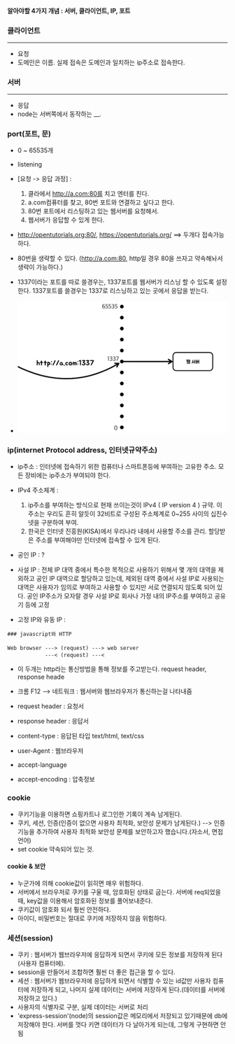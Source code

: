 #### 알아야할 4가지 개념 : 서버, 클라이언트, IP, 포트 

### 클라이언트
---
- 요청
- 도메인은 이름. 실제 접속은 도메인과 일치하는 ip주소로 접속한다.

### 서버
---

- 응답
- node는 서버쪽에서 동작하는 __.


### port(포트, 문)
- 0 ~ 65535개
- listening
- [요청 -> 응답 과정] : 
  1. 클라에서 http://a.com:80를 치고 엔터를 친다.
  2. a.com컴퓨터를 찾고, 80번 포트와 연결하고 싶다고 한다.
  3. 80번 포트에서 리스팅하고 있는 웹서버를 요청해서.
  4. 웹서버가 응답할 수 있게 한다. 


- http://opentutorials.org:80/, https://opentutorials.org/ ==> 두개다 접속가능하다. 
- 80번을 생략할 수 있다. (http://a.com:80,  http일 경우 80을 쓰자고 약속해놔서 생략이 가능하다.)
- 1337이라는 포트를 따로 쓸경우는, 1337포트를 웹서버가 리스닝 할 수 있도록 설정한다. 
  1337포트를 쓸경우는 1337로 리스닝하고 있는 곳에서 응답을 받는다.
- ![port설명](../image/test_port.jpg)

### ip(internet Protocol address, 인터넷규약주소)
- ip주소 : 인터넷에 접속하기 위한 컴퓨터나 스마트폰등에 부여하는 고유한 주소. 모든 장비에는 ip주소가 부여되야 한다.
- IPv4 주소체계 :	
   1. ip주소를 부여하는 방식으로 현재 쓰이는것이 IPv4 ( IP version 4 ) 규약. 이 주소는 우리도 흔히 알듯이 32비트로 구성된 주소체계로 0~255 사이의 십진수 넷을 구분하여 부여.
   2. 한국은 인터넷 진흥원(KISA)에서 우리나라 내에서 사용할 주소를 관리. 할당받은 주소를 부여해야만 인터넷에 접속할 수 있게 된다.

- 공인 IP :  ?
- 사설 IP : 전체 IP 대역 중에서 특수한 목적으로 사용하기 위해서 몇 개의 대역을 제외하고 공인 IP 대역으로 할당하고 있는데, 제외된 대역 중에서 사설 IP로 사용되는 대역은 사용자가 임의로 부여하고 사용할 수 있지만 서로 연결되지 않도록 되어 있다. 공인 IP주소가 모자랄 경우 사설 IP로 회사나 가정 내의 IP주소를 부여하고 공유기 등에 고정 
- 고정 IP와 유동 IP :


```
### javascript와 HTTP

Web browser ---> (request) ---> web server
            ---< (request) ---<
```

- 이 두개는 http라는 통신방법을 통해 정보를 주고받는다.
request header, response heade 
            
- 크롬 F12 --> 네트워크 : 웹서버와 웹브라우저가 통신하는걸 나타내줌    
- request header : 요청서 
- response header : 응답서 
- content-type : 응답된 타입 text/html, text/css
- user-Agent : 웹브라우저 
- accept-language
- accept-encoding : 압축정보

### cookie
- 쿠키기능을 이용하면 쇼핑카트나 로그인한 기록이 계속 남게된다.
- 쿠키, 세션, 인증(인증이 없으면 사용자 최적화, 보안성 문제가 남게된다.) --> 인증기능을 추가하여 사용자 최적화 보안성 문제를 보안하고자 했습니다.(자소서, 면접 언어)
- set cookie 약속되어 있는 것.

#### cookie & 보안
- 누군가에 의해 cookie값이 읽히면 매우 위험하다.
- 서버에서 브라우저로 쿠키를 구울 때, 암호화된 상태로 굽는다.
서버에 req되었을때, key값을 이용해서 암호화된 정보를 풀어보내준다.
- 쿠키값이 암호화 되서 훨씬 안전하다.
- 아이디, 비밀번호는 절대로 쿠키에 저장하지 않음 위험하다.

### 세션(session)
- 쿠키 : 웹서버가 웹브라우저에 응답하게 되면서 쿠키에 모든 정보를 저장하게 된다(사용자 컴퓨터에).
- session을 만들어서 조합하면 훨씬 더 좋은 접근을 할 수 있다.
- 세션 : 웹서버가 웹브라우저에 응답하게 되면서 식별할 수 있는 id값만 사용자 컴퓨터에 저장하게 되고, 나머지 실제 데이터는 서버에 저장하게 된다.(데이터를 서버에 저장하고 있다.)
- 사용자의 식별자로 구분, 실제 데이터는 서버로 처리
- 'express-session'(node)의  session값은 메모리에서 저장되고 있기때문에 db에 저장해야 한다.
서버를 껏다 키면 데이터가 다 날아가게 되는데, 그렇게 구현하면 안됨
